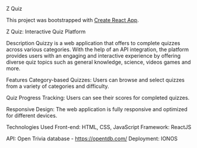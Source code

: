 Z Quiz

This project was bootstrapped with [Create React App](https://github.com/facebook/create-react-app).

Z Quiz: Interactive Quiz Platform

Description
Quizzy is a web application that offers to complete quizzes across various categories. With the help of an API integration, the platform provides users with an engaging and interactive experience by offering diverse quiz topics such as general knowledge, science, videos games and more.

Features
Category-based Quizzes: Users can browse and select quizzes from a variety of categories and difficulty.

Quiz Progress Tracking: Users can see their scores for completed quizzes.

Responsive Design: The web application is fully responsive and optimized for different devices.

Technologies Used
Front-end: HTML, CSS, JavaScript
Framework: ReactJS

API: Open Trivia database - https://opentdb.com/
Deployment: IONOS
